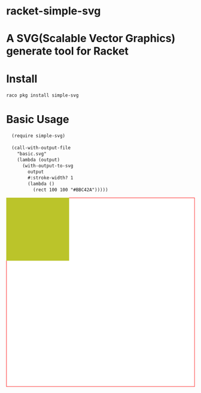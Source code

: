 # racket-simple-svg

A SVG(Scalable Vector Graphics) generate tool for Racket
==================

# Install
    raco pkg install simple-svg

# Basic Usage
```racket
  (require simple-svg)
  
  (call-with-output-file
    "basic.svg"
    (lambda (output)
      (with-output-to-svg
        output
        #:stroke-width? 1
        (lambda ()
          (rect 100 100 "#BBC42A")))))
```
![ScreenShot](simple-svg/showcase/shapes/rect/rect.svg)
